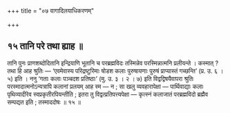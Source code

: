+++
title = "०७ वागादिलयाधिकरणम्"

+++

## १५ तानि परे तथा ह्याह ॥

तानि पुनः प्राणशब्दोदितानि इन्द्रियाणि भूतानि च परब्रह्मविदः तस्मिन्नेव परस्मिन्नात्मनि प्रलीयन्ते । कस्मात् ? तथा हि आह श्रुतिः — ‘एवमेवास्य परिद्रष्टुरिमाः षोडश कलाः पुरुषायणाः पुरुषं प्राप्यास्तं गच्छन्ति’ (प्र. उ. ६ । ५) इति । ननु ‘गताः कलाः पञ्चदश प्रतिष्ठाः’ (मु. उ. ३ । २ । ७) इति विद्वद्विषयैवापरा श्रुतिः परस्मादात्मनोऽन्यत्रापि कलानां प्रलयम् आह स्म — न ; सा खलु व्यवहारापेक्षा — पार्थिवाद्याः कलाः पृथिव्यादीरेव स्वप्रकृतीरपियन्तीति ; इतरा तु विद्वत्प्रतिपत्त्यपेक्षा — कृत्स्नं कलाजातं परब्रह्मविदो ब्रह्मैव सम्पद्यत इति ; तस्माददोषः ॥ १५ ॥
